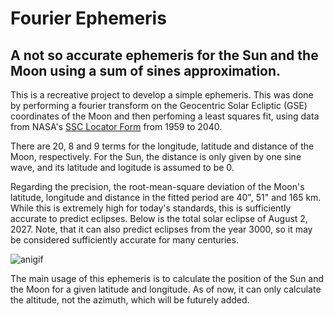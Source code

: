 # Fourier Ephemeris
A not so accurate ephemeris for the Sun and the Moon using a sum of sines approximation.
-
This is a recreative project to develop a simple ephemeris. This was done by performing a fourier transform on the Geocentric Solar Ecliptic (GSE) coordinates of the Moon and then perfoming a least squares fit, using data from NASA's [SSC Locator Form](https://sscweb.gsfc.nasa.gov/cgi-bin/Locator.cgi) from 1959 to 2040. 

There are 20, 8 and 9 terms for the longitude, latitude and distance of the Moon, respectively. For the Sun, the distance is only given by one sine wave, and its latitude and logitude is assumed to be 0. 

Regarding the precision, the root-mean-square deviation of the Moon's latitude, longitude and distance in the fitted period are 40", 51" and 165 km. While this is extremely high for today's standards, this is sufficiently accurate to predict eclipses. Below is the total solar eclipse of August 2, 2027. Note, that it can also predict eclipses from the year 3000, so it may be considered sufficiently accurate for many centuries.

![anigif](https://github.com/PedroKKr/fourierEphem/assets/52111108/2182c447-dc76-451c-a769-c4d6ca8b9768)

The main usage of this ephemeris is to calculate the position of the Sun and the Moon for a given latitude and longitude. As of now, it can only calculate the altitude, not the azimuth, which will be futurely added.
